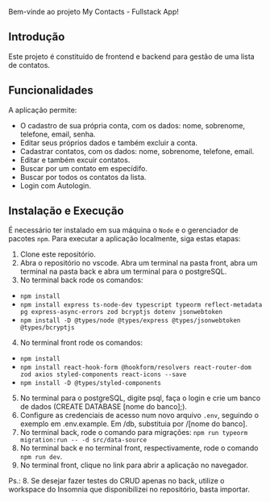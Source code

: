 Bem-vinde ao projeto My Contacts - Fullstack App!

## Introdução

<p> Este projeto é constituído de frontend e backend para gestão de uma lista de contatos.</p>

## Funcionalidades
A aplicação permite:
- O cadastro de sua própria conta, com os dados: nome, sobrenome, telefone, email, senha.
- Editar seus próprios dados e também excluir a conta.
- Cadastrar contatos, com os dados: nome, sobrenome, telefone, email.
- Editar e também excuir contatos.
- Buscar por um contato em especídifo.
- Buscar por todos os contatos da lista.
- Login com Autologin.

## Instalação e Execução
É necessário ter instalado em sua máquina o `Node` e o gerenciador de pacotes `npm`.
Para executar a aplicação localmente, siga estas etapas:

1. Clone este repositório.
2. Abra o repositório no vscode. Abra um terminal na pasta front, abra um terminal na pasta back e abra um terminal para o postgreSQL.
3. No terminal back rode os comandos:
  - `npm install`
  - `npm install express ts-node-dev typescript typeorm reflect-metadata pg express-async-errors zod bcryptjs dotenv jsonwebtoken`
  - `npm install -D @types/node @types/express @types/jsonwebtoken @types/bcryptjs`
4. No terminal front rode os comandos:
  - `npm install`
  - `npm install react-hook-form @hookform/resolvers react-router-dom zod axios styled-components react-icons --save`
  - `npm install -D @types/styled-components`
5. No terminal para o postgreSQL, digite psql, faça o login e crie um banco de dados (CREATE DATABASE [nome do banco];).
6. Configure as credenciais de acesso num novo arquivo `.env`, seguindo o exemplo em .env.example. Em /db, substituia por /[nome do banco].
7. No terminal back, rode o comando para migrações: `npm run typeorm migration:run -- -d src/data-source`
8. No terminal back e no terminal front, respectivamente, rode o comando `npm run dev`.
9. No terminal front, clique no link para abrir a aplicação no navegador.

Ps.: 8. Se desejar fazer testes do CRUD apenas no back, utilize o workspace do Insomnia que disponibilizei no repositório, basta importar.

